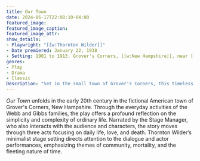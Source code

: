 ```yaml
---
title: Our Town
date: 2024-06-17T22:08:10-04:00
featured_image:
featured_image_caption: 
featured_image_attr:
show_details: 
- Playwright: "[[w:Thornton Wilder]]"
- Date premiered: January 22, 1938
- Setting: 1901 to 1913. Grover's Corners, [[w:New Hampshire]], near [[w:Massachusetts]].
genres:
- Play
- Drama
- Classic
Description: "Set in the small town of Grover's Corners, this timeless drama delves into the everyday lives of its residents, revealing universal truths about the human experience."
---
```

*Our Town* unfolds in the early 20th century in the fictional American town of Grover's Corners, New Hampshire. Through the everyday activities of the Webb and Gibbs families, the play offers a profound reflection on the simplicity and complexity of ordinary life. Narrated by the Stage Manager, who also interacts with the audience and characters, the story moves through three acts focusing on daily life, love, and death. Thornton Wilder’s minimalist stage setting directs attention to the dialogue and actor performances, emphasizing themes of community, mortality, and the fleeting nature of time.